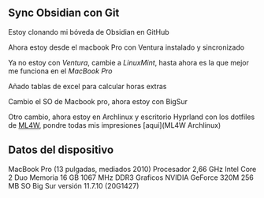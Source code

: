## Sync Obsidian con Git

Estoy clonando mi bóveda de Obsidian en GitHub

Ahora estoy desde el macbook Pro con Ventura instalado y sincronizado

Ya no estoy con *Ventura*, cambie a *LinuxMint*, hasta ahora es la que mejor me funciona en el   *_MacBook Pro_* 

Añado tablas de excel para calcular horas extras


Cambio el SO de Macbook pro, ahora estoy con BigSur

Otro cambio, ahora estoy en Archlinux y escritorio Hyprland con los dotfiles de [ML4W](https://mylinuxforwork.github.io/dotfiles/), pondre todas mis impresiones [aqui](ML4W Archlinux)

## Datos del dispositivo

MacBook Pro (13 pulgadas, mediados 2010)
Procesador 2,66 GHz Intel Core 2 Duo
Memoria 16 GB 1067 MHz DDR3
Graficos NVIDIA GeForce 320M 256 MB
SO Big Sur versión 11.7.10 (20G1427)
